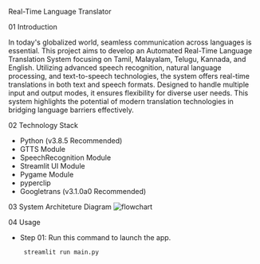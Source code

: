 Real-Time Language Translator

01 Introduction

In today's globalized world, seamless communication across languages is essential. This project aims to develop an Automated Real-Time Language Translation System focusing on Tamil, Malayalam, Telugu, Kannada, and English. Utilizing advanced speech recognition, natural language processing, and text-to-speech technologies, the system offers real-time translations in both text and speech formats. Designed to handle multiple input and output modes, it ensures flexibility for diverse user needs. This system highlights the potential of modern translation technologies in bridging language barriers effectively.

02 Technology Stack

 - Python (v3.8.5 Recommended)
 - GTTS Module
 - SpeechRecognition Module
 - Streamlit UI Module 
 - Pygame Module
 - pyperclip
 - Googletrans (v3.1.0a0 Recommended)

03 System Architeture Diagram
![flowchart](https://github.com/user-attachments/assets/0bc7368f-9732-4324-986f-a1229f1f6f9b)

04 Usage

- Step 01: Run this command to launch the app.

  ```
   streamlit run main.py
  ```

